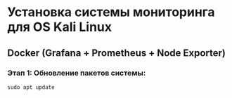 # Установка системы мониторинга для OS Kali Linux
## Docker (Grafana + Prometheus + Node Exporter)
### Этап 1: Обновление пакетов системы: 

```
sudo apt update 
```
